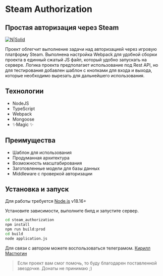 # Steam Authorization
## Простая авторизация через Steam

[![N|Solid](https://i.ibb.co/42ZkKQW/image.jpg)](https://t.me/kmastyugin)

Проект облегчит выполнение задачи над авторизацией через игровую платформу Steam. Выполнена настройка Webpack для удобной сборки проекта в единный сжатый JS файл, который удобно запускать на сервере. Логика проекта предполагает использование под Rest API, но для тестирования добавлен шаблон с кнопками для входа и выхода, которые необходимо вырезать для дальнейшего использования.

## Технологии
- NodeJS
- TypeScript
- Webpack
- Mongoose
- ✨Magic ✨

## Преимущества

- Шаблон для использования
- Продуманная архитектура
- Возможность масштабирования
- Заготовленные модели для базы данных
- Middleware с проверкой авторизации

## Установка и запуск

Для работы требуется [Node.js](https://nodejs.org/) v18.16+

Установите зависимости, выполните билд и запустите сервер.

```sh
cd steam_authorization
npm install
npm run build:prod
cd build
node application.js
```

Для связи с автором можете воспользоваться телеграмом.
[Кирилл Мастюгин ](https://t.me/kmastyugin)

> Если проект вам смог помочь, то буду благодарен поставленной звездочке. Донаты не принимаю ;)